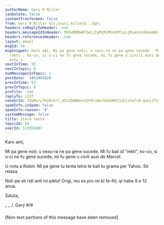 ```yaml
---
authorName: Gary R Miller
canDelete: false
contentTrasformed: false
from: Gary R Miller &lt;justi.miller@...&gt;
headers.inReplyToHeader: .nan
headers.messageIdInHeader: PDIwMDMwNTIwLjIyMzM1MC4xMTcyLjMuanVzdGkubWlsbGVyQGp1bm8uY29tPg==
headers.referencesHeader: .nan
layout: email
msgId: 54
msgSnippet: Karo ami, Mi pa gene noti; u nexu-ra ne pa gene sucede.  Mi fu bali id
  rekti , ko-co, si u-ci ne fu gene sucede, mi fu gene u civili auxi de Marcel. U
  nota a
nextInTime: 55
nextInTopic: 0
numMessagesInTopic: 1
postDate: '1053491629'
prevInTime: 53
prevInTopic: 0
profile: .nan
replyTo: LIST
senderId: 1OyMxry7Kz6nXrl_H5sZDAWDnssIF0lsWoJk5DGMd7JzEjvSafr8-qoejJfsYlfVzjjFDLYrhRBErQU8lv08yLSiQsIfPi82Kmh6ig
spamInfo.isSpam: false
spamInfo.reason: '0'
systemMessage: false
title: Itera tenta
topicId: 54
userId: 123051087
---
```






Karo ami,

Mi pa gene noti; u nexu-ra ne pa gene sucede.  Mi fu bali id "rekti",
ko-co, si u-ci ne fu gene sucede, mi fu gene u civili auxi de Marcel.

U nota a Robin:  Mi pa gene tu tenta tetra te bali tu grama per Yahoo. 
Sti relaxa.  

Nuli-pe sti ridi anti mi pikto!  Origi, mu es pro mi bi fe-fili; qi habe
9 e 12 anua.

Saluta,

 _  _
  /.   Gary
#/\#
 ###

[Non-text portions of this message have been removed]


